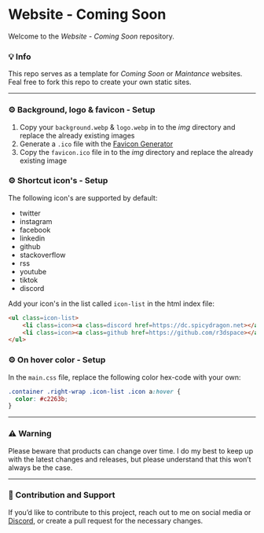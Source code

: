 # Website - Coming Soon
Welcome to the *Website - Coming Soon* repository.

### 💡 Info

This repo serves as a template for *Coming Soon* or *Maintance* websites. Feal free to fork this repo to create your own static sites.


---

### ⚙️ Background, logo & favicon - Setup

1. Copy your `background.webp` & `logo.webp` in to the *img* directory and replace the already existing images
2. Generate a `.ico` file with the [Favicon Generator](https://realfavicongenerator.net/)
3. Copy the `favicon.ico` file in to the *img* directory and replace the already existing image


### ⚙️ Shortcut icon's - Setup

The following icon's are supported by default:
- twitter
- instagram
- facebook
- linkedin
- github
- stackoverflow
- rss
- youtube
- tiktok
- discord

Add your icon's in the list called `icon-list` in the html index file:
```html
<ul class=icon-list>
    <li class=icon><a class=discord href=https://dc.spicydragon.net></a></li>
    <li class=icon><a class=github href=https://github.com/r3dspace></a></li>
</ul>
``` 

### ⚙️ On hover color - Setup

In the `main.css` file, replace the following color hex-code with your own:
```css
.container .right-wrap .icon-list .icon a:hover {
  color: #c2263b;
}
```

---

### ⚠️ Warning

Please beware that products can change over time. I do my best to keep up with the latest changes and releases, but please understand that this won’t always be the case.


---

### 🤝 Contribution and Support

If you’d like to contribute to this project, reach out to me on social media or [Discord](https://dc.spicydragon.net), or create a pull request for the necessary changes. 